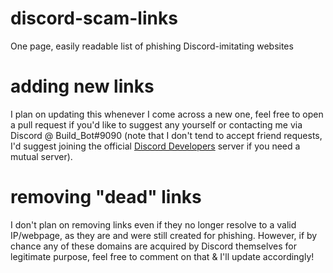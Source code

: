 # discord-scam-links
One page, easily readable list of phishing Discord-imitating websites

# adding new links
I plan on updating this whenever I come across a new one, feel free to open a pull request if you'd like to suggest any yourself or contacting me via Discord @ Build_Bot#9090 (note that I don't tend to accept friend requests, I'd suggest joining the official [Discord Developers](https://discord.gg/discord-developers) server if you need a mutual server).

# removing "dead" links
I don't plan on removing links even if they no longer resolve to a valid IP/webpage, as they are and were still created for phishing. However, if by chance any of these domains are acquired by Discord themselves for legitimate purpose, feel free to comment on that & I'll update accordingly!
